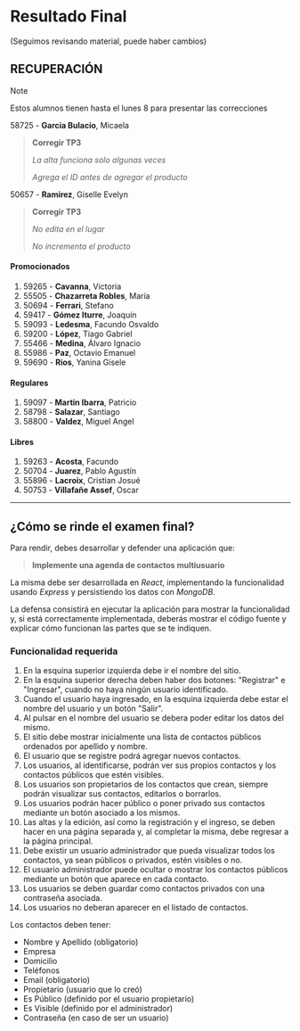 # Resultado Final
(Seguimos revisando material, puede haber cambios)

## RECUPERACIÓN
> [!NOTE]
> Estos alumnos tienen hasta el lunes 8 para presentar las correcciones
>
58725 - **Garcia Bulacio**, Micaela             
> **Corregir TP3**
>
> *La alta funciona solo algunas veces*
>
> *Agrega el ID antes de agregar el producto*
>

50657 - **Ramirez**, Giselle Evelyn             
> **Corregir TP3**
>
> *No edita en el lugar*
>
> *No incrementa el producto*
>


#### Promocionados
1. 59265 - **Cavanna**, Victoria                   
1. 55505 - **Chazarreta Robles**, María            
1. 50694 - **Ferrari**, Stefano                    
1. 59417 - **Gómez Iturre**, Joaquín               
1. 59093 - **Ledesma**, Facundo Osvaldo            
1. 59200 - **López**, Tiago Gabriel                
1. 55466 - **Medina**, Álvaro Ignacio              
1. 55986 - **Paz**, Octavio Emanuel                
1. 59690 - **Rios**, Yanina Gisele                 

#### Regulares
1. 59097 - **Martin Ibarra**, Patricio             
1. 58798 - **Salazar**, Santiago                   
1. 58800 - **Valdez**, Miguel Angel                

#### Libres
1. 59263 - **Acosta**, Facundo                     
1. 50704 - **Juarez**, Pablo Agustín               
1. 55896 - **Lacroix**, Cristian Josué             
1. 50753 - **Villafañe Assef**, Oscar              
---
## ¿Cómo se rinde el examen final?

Para rendir, debes desarrollar y defender una aplicación que:

> **Implemente una agenda de contactos multiusuario**

La misma debe ser desarrollada en *React*, implementando la funcionalidad usando *Express* y persistiendo los datos con *MongoDB*.

La defensa consistirá en ejecutar la aplicación para mostrar la funcionalidad y, si está correctamente implementada, deberás mostrar el código fuente y explicar cómo funcionan las partes que se te indiquen.

### Funcionalidad requerida
1. En la esquina superior izquierda debe ir el nombre del sitio.
2. En la esquina superior derecha deben haber dos botones: "Registrar" e "Ingresar", cuando no haya ningún usuario identificado.
3. Cuando el usuario haya ingresado, en la esquina izquierda debe estar el nombre del usuario y un botón "Salir".
4. Al pulsar en el nombre del usuario se debera poder editar los datos del mismo.
5. El sitio debe mostrar inicialmente una lista de contactos públicos ordenados por apellido y nombre.
6. El usuario que se registre podrá agregar nuevos contactos.
7. Los usuarios, al identificarse, podrán ver sus propios contactos y los contactos públicos que estén visibles.
8. Los usuarios son propietarios de los contactos que crean, siempre podrán visualizar sus contactos, editarlos o borrarlos. 
9. Los usuarios podrán hacer público o poner privado sus contactos mediante un botón asociado a los mismos.
10. Las altas y la edición, así como la registración y el ingreso, se deben hacer en una página separada y, al completar la misma, debe regresar a la página principal.
11. Debe existir un usuario administrador que pueda visualizar todos los contactos, ya sean públicos o privados, estén visibles o no.
12. El usuario administrador puede ocultar o mostrar los contactos públicos mediante un botón que aparece en cada contacto.
13. Los usuarios se deben guardar como contactos privados con una contraseña asociada. 
14. Los usuarios no deberan aparecer en el listado de contactos.

Los contactos deben tener:
- Nombre y Apellido (obligatorio)
- Empresa     
- Domicilio   
- Teléfonos 
- Email       (obligatorio)
- Propietario (usuario que lo creó)
- Es Público  (definido por el usuario propietario)
- Es Visible  (definido por el administrador)
- Contraseña  (en caso de ser un usuario)